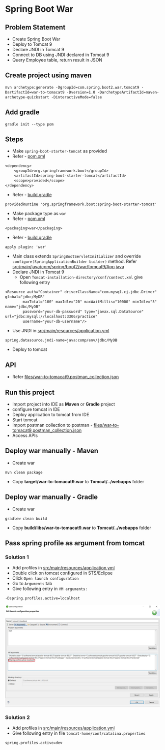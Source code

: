 # Spring Boot War

## Problem Statement
* Create Spring Boot War
* Deploy to Tomcat 9
* Declare JNDI in Tomcat 9
* Connect to DB using JNDI declared in Tomcat 9
* Query Employee table, return result in JSON

## Create project using maven
```
mvn archetype:generate -DgroupId=com.spring.boot2.war.tomcat9 -DartifactId=war-to-tomacat9 -Dversion=1.0 -DarchetypeArtifactId=maven-archetype-quickstart -DinteractiveMode=false
```

## Add gradle
```
gradle init --type pom
```

## Steps
* Make `spring-boot-starter-tomcat` as provided
* Refer - [pom.xml](pom.xml)
```
<dependency>
	<groupId>org.springframework.boot</groupId>
	<artifactId>spring-boot-starter-tomcat</artifactId>
	<scope>provided</scope>
</dependency>
```
* Refer - [build.gradle](build.gradle)
```
providedRuntime 'org.springframework.boot:spring-boot-starter-tomcat'
```
* Make package type as `war`
* Refer - [pom.xml](pom.xml)
```
<packaging>war</packaging>
```
* Refer - [build.gradle](build.gradle)
```
apply plugin: 'war'
```
* Main class extends `SpringBootServletInitializer` and override `configure(SpringApplicationBuilder builder)` method. Refer [src/main/java/com/spring/boot2/war/tomcat9/App.java](src/main/java/com/spring/boot2/war/tomcat9/App.java)
* Declare JNDI in Tomcat 9
	* Open `Tomcat-installation-directory/conf/context.xml` give following entry
```
<Resource auth="Container" driverClassName="com.mysql.cj.jdbc.Driver" global="jdbc/MyDB" 
    	maxTotal="100" maxIdle="20" maxWaitMillis="10000" minIdle="5" name="jdbc/MyDB" 
    	password="your-db-password" type="javax.sql.DataSource" url="jdbc:mysql://localhost:3306/practice" 
    	username="your-db-username"/>
```
* Use JNDI in [src/main/resources/application.yml](src/main/resources/application.yml)
```
spring.datasource.jndi-name=java:comp/env/jdbc/MyDB
```
* Deploy to tomcat

## API
* Refer [files/war-to-tomacat9.postman_collection.json](files/war-to-tomacat9.postman_collection.json)

## Run this project
* Import project into IDE as **Maven** or **Gradle** project
* configure tomcat in IDE
* Deploy application to tomcat from IDE
* Start tomcat
* Import postman collection to postman - [files/war-to-tomacat9.postman_collection.json](files/war-to-tomacat9.postman_collection.json)
* Access APIs

## Deploy war manually - Maven
* Create war
```
mvn clean package
```
* Copy **target/war-to-tomacat9.war** to **Tomcat/../webapps** folder

## Deploy war manually - Gradle
* Create war
```
gradlew clean build
```
* Copy **build/libs/war-to-tomacat9.war** to **Tomcat/../webapps** folder

## Pass spring profile as argument from tomcat
### Solution 1
* Add profiles in [src/main/resources/application.yml](src/main/resources/application.yml)
* Double click on tomcat configured in STS/Eclipse
* Click `Open launch configuration`
* Go to `Arguments` tab
* Give following entry in `VM arguments:`
```
-Dspring.profiles.active=localhost
```
![picture](images/tomcat-launch-configuration.jpg)

### Solution 2
* Add profiles in [src/main/resources/application.yml](src/main/resources/application.yml)
* Give following entry in file `tomcat-home/conf/catalina.properties`
```
spring.profiles.active=dev
```
